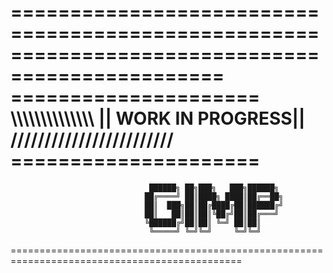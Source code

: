 ================================================================================================
                                      =====================
 \\\\\\\\\\\\\\\\\\\\\\\\\\\          || WORK IN PROGRESS||           ////////////////////////
                                      =====================
================================================================================================
                                   ██████╗ ██╗███╗   ███╗██████╗ 
                                  ██╔════╝ ██║████╗ ████║██╔══██╗
                                  ██║  ███╗██║██╔████╔██║██████╔╝
                                  ██║   ██║██║██║╚██╔╝██║██╔═══╝ 
                                  ╚██████╔╝██║██║ ╚═╝ ██║██║     
                                   ╚═════╝ ╚═╝╚═╝     ╚═╝╚═╝     
  ==============================================================================================
                               
